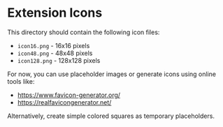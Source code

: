 # Extension Icons

This directory should contain the following icon files:
- `icon16.png` - 16x16 pixels
- `icon48.png` - 48x48 pixels
- `icon128.png` - 128x128 pixels

For now, you can use placeholder images or generate icons using online tools like:
- https://www.favicon-generator.org/
- https://realfavicongenerator.net/

Alternatively, create simple colored squares as temporary placeholders.
